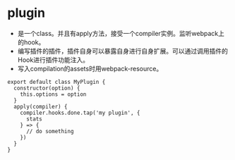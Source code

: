 # plugin

- 是一个class。并且有apply方法，接受一个compiler实例。监听webpack上的hook。
- 编写插件的插件，插件自身可以暴露自身进行自身扩展。可以通过调用插件的Hook进行插件功能注入。
- 写入compilation的assets时用webpack-resource。
```JS
export default class MyPlugin {
  constructor(option) {
    this.options = option
  }
  apply(compiler) {
    compiler.hooks.done.tap('my plugin', {
      stats
    } => {
      // do something
    })
  }
}
```
